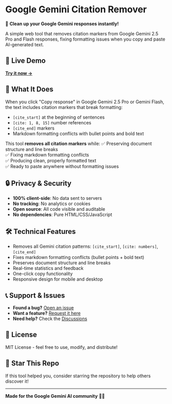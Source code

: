 # Google Gemini Citation Remover

🧹 **Clean up your Google Gemini responses instantly!**

A simple web tool that removes citation markers from Google Gemini 2.5 Pro and Flash responses, fixing formatting issues when you copy and paste AI-generated text.

## 🌟 Live Demo

**[Try it now →](https://bpetrynski.github.io/gemini-citation-remover)**

## 🔧 What It Does

When you click "Copy response" in Google Gemini 2.5 Pro or Gemini Flash, the text includes citation markers that break formatting:

- `[cite_start]` at the beginning of sentences
- `[cite: 1, 8, 15]` number references 
- `[cite_end]` markers
- Markdown formatting conflicts with bullet points and bold text

This tool **removes all citation markers** while:
✅ Preserving document structure and line breaks  
✅ Fixing markdown formatting conflicts  
✅ Producing clean, properly formatted text  
✅ Ready to paste anywhere without formatting issues  

## 🔒 Privacy & Security

- **100% client-side**: No data sent to servers
- **No tracking**: No analytics or cookies
- **Open source**: All code visible and auditable
- **No dependencies**: Pure HTML/CSS/JavaScript

## 🛠️ Technical Features

- Removes all Gemini citation patterns: `[cite_start]`, `[cite: numbers]`, `[cite_end]`
- Fixes markdown formatting conflicts (bullet points + bold text)
- Preserves document structure and line breaks
- Real-time statistics and feedback
- One-click copy functionality
- Responsive design for mobile and desktop

## 📞 Support & Issues

- **Found a bug?** [Open an issue](https://github.com/bpetrynski/gemini-citation-remover/issues)
- **Want a feature?** [Request it here](https://github.com/bpetrynski/gemini-citation-remover/issues)
- **Need help?** Check the [Discussions](https://github.com/bpetrynski/gemini-citation-remover/discussions)

## 📝 License

MIT License - feel free to use, modify, and distribute!

## 🌟 Star This Repo

If this tool helped you, consider starring the repository to help others discover it!

---

**Made for the Google Gemini AI community** 🤖✨
